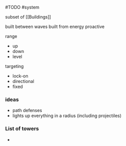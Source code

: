 #TODO 
#system 

subset of [[Buildings]]

built between waves
built from energy
proactive

range
- up 
- down
- level

targeting
- lock-on
- directional
- fixed

### ideas
- path defenses
- lights up everything in a radius (including projectiles)

### List of towers
- 